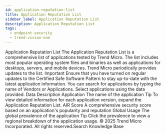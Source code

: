 ```yaml
---
id: application-reputation-list
title: Application Reputation List
sidebar_label: Application Reputation List
description: Application Reputation List
tags:
  - endpoint-security
  - trend-vision-one
---
```


 Application Reputation List The Application Reputation List is a comprehensive list of applications tested by Trend Micro. The list includes most popular operating system files and binaries as well as applications for desktops, servers, and mobile devices. Trend Micro periodically provides updates to the list. Important Ensure that you have turned on regular updates to the Certified Safe Software Pattern to stay up-to-date with the latest application information. You can search for applications by typing the name of Vendors or Applications. Select applications using the data provided. Data Description Application The name of the application Tip To view detailed information for each application version, expand the Application Reputation List. AIR Score A comprehensive security score based on an application's popularity and reputation Global Usage The global prevalence of the application Tip Click the prevalence to view a regional breakdown of the application usage. © 2025 Trend Micro Incorporated. All rights reserved.Search Knowledge Base